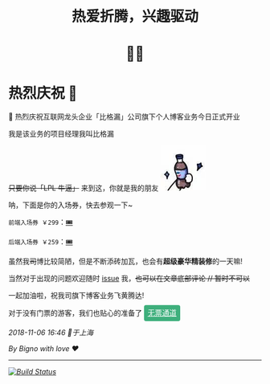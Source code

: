 <div class="intro">
  <h1>热爱折腾，兴趣驱动</h1>
  <h1>🤟🏻</h1>
</div>

# 热烈庆祝 🎉 

🎉 热烈庆祝互联网龙头企业「比格漏」公司旗下个人博客业务今日正式开业

我是该业务的项目经理我叫比格漏

~~只要你说「LPL 牛逼」~~ 来到这，你就是我的朋友 ![干杯](./61541493496_.pic.jpg)

呐，下面是你的入场券，快去参观一下~

`前端入场券 ￥299`：[🎟](./frontEnd/)

`后端入场券 ￥259`：[🎟](./backEnd/)

虽然我~~司~~博比较简陋，但是不断添砖加瓦，也会有**超级豪华精装修**的一天嘛!

当然对于出现的问题欢迎随时 [issue](https://github.com/LBinin/Blog/issues) 我，~~也可以在文章底部评论 // 暂时不可以~~

一起加油啦，祝我司旗下博客业务飞黄腾达!

对于没有门票的游客，我们也贴心的准备了 <a href="/archives/" class="start-btn">无票通道 <i class="iconfont icon-feiji"/></a>

2018-11-06 16:46 📍于上海

By Bigno with love ❤️

---

[![Build Status](https://travis-ci.org/LBinin/Blog.png?branch=master)](https://travis-ci.org/LBinin/Blog)

<style lang="scss">
.intro {
  text-align: center;
}

.start-btn {
  background: #3eaf7c;
  color: #fff;
  padding: 0.5em;
  border-radius: 4px;
  font-size: 0.9rem;
  transition: all 0.3s;

  i {
    font-size: 1.5em;
    vertical-align: sub;
  }

  &:hover {
    text-decoration: none !important;
    background: #59c795;
  }
}
</style>